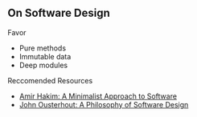 ## On Software Design

Favor
- Pure methods
- Immutable data
- Deep modules




Reccomended Resources  
- [Amir Hakim: A Minimalist Approach to Software](https://ammar-hakim.org/sj/pn/pn0/pn0-minimalism.html#pn0-a-minimalist-approach-to-software)  
- [John Ousterhout: A Philosophy of Software Design](https://ammar-hakim.org/sj/pn/pn0/pn0-minimalism.html#pn0-a-minimalist-approach-to-software)
